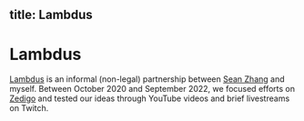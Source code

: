 title: Lambdus
---

# Lambdus

[Lambdus](https://invidious.slipfox.xyz/channel/UCblZhI-BOumGXwJYQ97OmNw) is an informal
(non-legal) partnership between [Sean Zhang](https://seanzhang.ca) and myself.
Between October 2020 and September 2022, we focused efforts on
[Zedigo](/cs/software.html#zedigo) and tested our ideas through YouTube videos
and brief livestreams on Twitch.
